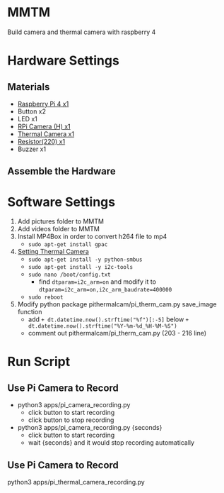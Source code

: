 # MMTM
Build camera and thermal camera with raspberry 4

# Hardware Settings
## Materials
- [Raspberry Pi 4 x1](https://www.raspberrypi.org/products/raspberry-pi-4-model-b/) 
- Button x2
- LED x1
- [RPi Camera (H) x1](https://www.waveshare.net/wiki/RPi_Camera_(H))
- [Thermal Camera x1](https://www.sparkfun.com/products/14843?_ga=2.80042583.1170791723.1624455150-1123456816.1624455150)
- [Resistor(220) x1](https://blog.jmaker.com.tw/arduino-tutorials-3/)
- Buzzer x1
## Assemble the Hardware


# Software Settings
1. Add pictures folder to MMTM
2. Add videos folder to MMTM
3. Install MP4Box in order to convert h264 file to mp4
    - ```sudo apt-get install gpac```
4. [Setting Thermal Camera](https://makersportal.com/blog/2020/6/8/high-resolution-thermal-camera-with-raspberry-pi-and-mlx90640)
    - ```sudo apt-get install -y python-smbus```
    - ```sudo apt-get install -y i2c-tools```
    - ```sudo nano /boot/config.txt```
        - find ```dtparam=i2c_arm=on``` and modify it to ```dtparam=i2c_arm=on,i2c_arm_baudrate=400000```
    - ```sudo reboot```
5. Modify python package pithermalcam/pi_therm_cam.py save_image function
    - add ```+ dt.datetime.now().strftime("%f")[:-5]``` below ```+ dt.datetime.now().strftime("%Y-%m-%d_%H-%M-%S")```
    - comment out pithermalcam/pi_therm_cam.py (203 - 216 line)


# Run Script
## Use Pi Camera to Record
- python3 apps/pi_camera_recording.py
    - click button to start recording
    - click button to stop recording
- python3 apps/pi_camera_recording.py {seconds}
    - click button to start recording
    - wait {seconds} and it would stop recording automatically

## Use Pi Camera to Record
python3 apps/pi_thermal_camera_recording.py
